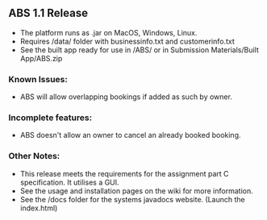 ## ABS 1.1 Release
 - The platform runs as .jar on MacOS, Windows, Linux.
 - Requires /data/ folder with businessinfo.txt and customerinfo.txt
 - See the built app ready for use in /ABS/ or in Submission Materials/Built App/ABS.zip
 
### Known Issues:
- ABS will allow overlapping bookings if added as such by owner.

### Incomplete features:
- ABS doesn't allow an owner to cancel an already booked booking.

### Other Notes:
- This release meets the requirements for the assignment part C specification. It utilises a GUI.
- See the usage and installation pages on the wiki for more information.
- See the /docs folder for the systems javadocs website. (Launch the index.html)
